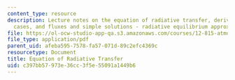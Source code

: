 ```yaml
---
content_type: resource
description: Lecture notes on the equation of radiative transfer, derivation, special
  cases, and fluxes and simple solutions - radiative equilibrium approximation.
file: https://ol-ocw-studio-app-qa.s3.amazonaws.com/courses/12-815-atmospheric-radiation-fall-2008/c397bb57973e36cc3f5e55091a1449b6_radiative_transf.pdf
file_type: application/pdf
parent_uid: afeba595-7578-fa57-071d-89c2efc4369c
resourcetype: Document
title: Equation of Radiative Transfer
uid: c397bb57-973e-36cc-3f5e-55091a1449b6
---
```

